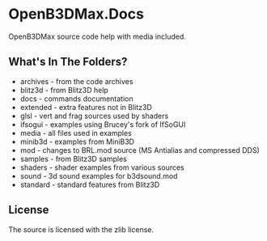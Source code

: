 OpenB3DMax.Docs
===============

OpenB3DMax source code help with media included.

## What's In The Folders?

* archives - from the code archives
* blitz3d - from Blitz3D help
* docs - commands documentation
* extended - extra features not in Blitz3D
* glsl - vert and frag sources used by shaders
* ifsogui - examples using Brucey's fork of IfSoGUI
* media - all files used in examples
* minib3d - examples from MiniB3D
* mod - changes to BRL.mod source (MS Antialias and compressed DDS)
* samples - from Blitz3D samples
* shaders - shader examples from various sources
* sound - 3d sound examples for b3dsound.mod
* standard - standard features from Blitz3D

## License

The source is licensed with the zlib license.

